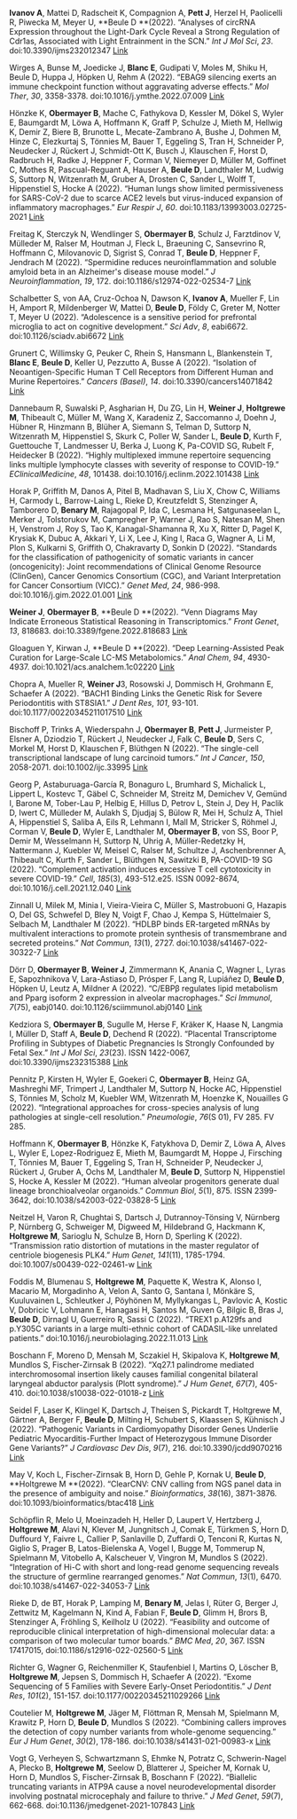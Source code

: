 **Ivanov  A**, Mattei D, Radscheit K, Compagnion A, **Pett  J**, Herzel H, Paolicelli
R, Piwecka M, Meyer U, **Beule  D **(2022). “Analyses of circRNA Expression
throughout the Light-Dark Cycle Reveal a Strong Regulation of Cdr1as,
Associated with Light Entrainment in the SCN.” _Int J Mol Sci_, *23*.
doi:10.3390/ijms232012347  [Link](https://doi.org/10.3390/ijms232012347)

Wirges A, Bunse M, Joedicke J, **Blanc  E**, Gudipati V, Moles M, Shiku H, Beule
D, Huppa J, Höpken U, Rehm A (2022). “EBAG9 silencing exerts an immune
checkpoint function without aggravating adverse effects.” _Mol Ther_, *30*,
3358-3378. doi:10.1016/j.ymthe.2022.07.009
 [Link](https://doi.org/10.1016/j.ymthe.2022.07.009)

Hönzke K, **Obermayer  B**, Mache C, Fathykova D, Kessler M, Dökel S, Wyler E,
Baumgardt M, Löwa A, Hoffmann K, Graff P, Schulze J, Mieth M, Hellwig K,
Demir Z, Biere B, Brunotte L, Mecate-Zambrano A, Bushe J, Dohmen M, Hinze
C, Elezkurtaj S, Tönnies M, Bauer T, Eggeling S, Tran H, Schneider P,
Neudecker J, Rückert J, Schmidt-Ott K, Busch J, Klauschen F, Horst D,
Radbruch H, Radke J, Heppner F, Corman V, Niemeyer D, Müller M, Goffinet C,
Mothes R, Pascual-Reguant A, Hauser A, **Beule  D**, Landthaler M, Ludwig S,
Suttorp N, Witzenrath M, Gruber A, Drosten C, Sander L, Wolff T,
Hippenstiel S, Hocke A (2022). “Human lungs show limited permissiveness for
SARS-CoV-2 due to scarce ACE2 levels but virus-induced expansion of
inflammatory macrophages.” _Eur Respir J_, *60*.
doi:10.1183/13993003.02725-2021
 [Link](https://doi.org/10.1183/13993003.02725-2021)

Freitag K, Sterczyk N, Wendlinger S, **Obermayer  B**, Schulz J, Farztdinov V,
Mülleder M, Ralser M, Houtman J, Fleck L, Braeuning C, Sansevrino R,
Hoffmann C, Milovanovic D, Sigrist S, Conrad T, **Beule  D**, Heppner F,
Jendrach M (2022). “Spermidine reduces neuroinflammation and soluble
amyloid beta in an Alzheimer's disease mouse model.” _J Neuroinflammation_,
*19*, 172. doi:10.1186/s12974-022-02534-7
 [Link](https://doi.org/10.1186/s12974-022-02534-7)

Schalbetter S, von AA, Cruz-Ochoa N, Dawson K, **Ivanov  A**, Mueller F, Lin H,
Amport R, Mildenberger W, Mattei D, **Beule  D**, Földy C, Greter M, Notter T,
Meyer U (2022). “Adolescence is a sensitive period for prefrontal microglia
to act on cognitive development.” _Sci Adv_, *8*, eabi6672.
doi:10.1126/sciadv.abi6672  [Link](https://doi.org/10.1126/sciadv.abi6672)

Grunert C, Willimsky G, Peuker C, Rhein S, Hansmann L, Blankenstein T,
**Blanc  E**, **Beule  D**, Keller U, Pezzutto A, Busse A (2022). “Isolation of
Neoantigen-Specific Human T Cell Receptors from Different Human and Murine
Repertoires.” _Cancers (Basel)_, *14*. doi:10.3390/cancers14071842
 [Link](https://doi.org/10.3390/cancers14071842)

Dannebaum R, Suwalski P, Asgharian H, Du ZG, Lin H, **Weiner  J**, **Holtgrewe  M**,
Thibeault C, Müller M, Wang X, Karadeniz Z, Saccomanno J, Doehn J, Hübner
R, Hinzmann B, Blüher A, Siemann S, Telman D, Suttorp N, Witzenrath M,
Hippenstiel S, Skurk C, Poller W, Sander L, **Beule  D**, Kurth F, Guettouche T,
Landmesser U, Berka J, Luong K, Pa-COVID SG, Rubelt F, Heidecker B (2022).
“Highly multiplexed immune repertoire sequencing links multiple lymphocyte
classes with severity of response to COVID-19.” _EClinicalMedicine_, *48*,
101438. doi:10.1016/j.eclinm.2022.101438
 [Link](https://doi.org/10.1016/j.eclinm.2022.101438)

Horak P, Griffith M, Danos A, Pitel B, Madhavan S, Liu X, Chow C, Williams
H, Carmody L, Barrow-Laing L, Rieke D, Kreutzfeldt S, Stenzinger A,
Tamborero D, **Benary  M**, Rajagopal P, Ida C, Lesmana H, Satgunaseelan L,
Merker J, Tolstorukov M, Campregher P, Warner J, Rao S, Natesan M, Shen H,
Venstrom J, Roy S, Tao K, Kanagal-Shamanna R, Xu X, Ritter D, Pagel K,
Krysiak K, Dubuc A, Akkari Y, Li X, Lee J, King I, Raca G, Wagner A, Li M,
Plon S, Kulkarni S, Griffith O, Chakravarty D, Sonkin D (2022). “Standards
for the classification of pathogenicity of somatic variants in cancer
(oncogenicity): Joint recommendations of Clinical Genome Resource
(ClinGen), Cancer Genomics Consortium (CGC), and Variant Interpretation for
Cancer Consortium (VICC).” _Genet Med_, *24*, 986-998.
doi:10.1016/j.gim.2022.01.001  [Link](https://doi.org/10.1016/j.gim.2022.01.001)

**Weiner  J**, **Obermayer  B**, **Beule  D **(2022). “Venn Diagrams May Indicate
Erroneous Statistical Reasoning in Transcriptomics.” _Front Genet_, *13*,
818683. doi:10.3389/fgene.2022.818683
 [Link](https://doi.org/10.3389/fgene.2022.818683)

Gloaguen Y, Kirwan J, **Beule  D **(2022). “Deep Learning-Assisted Peak Curation
for Large-Scale LC-MS Metabolomics.” _Anal Chem_, *94*, 4930-4937.
doi:10.1021/acs.analchem.1c02220
 [Link](https://doi.org/10.1021/acs.analchem.1c02220)

Chopra A, Mueller R, **Weiner  J**3, Rosowski J, Dommisch H, Grohmann E,
Schaefer A (2022). “BACH1 Binding Links the Genetic Risk for Severe
Periodontitis with ST8SIA1.” _J Dent Res_, *101*, 93-101.
doi:10.1177/00220345211017510  [Link](https://doi.org/10.1177/00220345211017510)

Bischoff P, Trinks A, Wiederspahn J, **Obermayer  B**, **Pett  J**, Jurmeister P,
Elsner A, Dziodzio T, Rückert J, Neudecker J, Falk C, **Beule  D**, Sers C,
Morkel M, Horst D, Klauschen F, Blüthgen N (2022). “The single-cell
transcriptional landscape of lung carcinoid tumors.” _Int J Cancer_, *150*,
2058-2071. doi:10.1002/ijc.33995  [Link](https://doi.org/10.1002/ijc.33995)

Georg P, Astaburuaga-García R, Bonaguro L, Brumhard S, Michalick L, Lippert
L, Kostevc T, Gäbel C, Schneider M, Streitz M, Demichev V, Gemünd I, Barone
M, Tober-Lau P, Helbig E, Hillus D, Petrov L, Stein J, Dey H, Paclik D,
Iwert C, Mülleder M, Aulakh S, Djudjaj S, Bülow R, Mei H, Schulz A, Thiel
A, Hippenstiel S, Saliba A, Eils R, Lehmann I, Mall M, Stricker S, Röhmel
J, Corman V, **Beule  D**, Wyler E, Landthaler M, **Obermayer  B**, von SS, Boor P,
Demir M, Wesselmann H, Suttorp N, Uhrig A, Müller-Redetzky H, Nattermann J,
Kuebler W, Meisel C, Ralser M, Schultze J, Aschenbrenner A, Thibeault C,
Kurth F, Sander L, Blüthgen N, Sawitzki B, PA-COVID-19 SG (2022).
“Complement activation induces excessive T cell cytotoxicity in severe
COVID-19.” _Cell_, *185*(3), 493-512.e25. ISSN 0092-8674,
doi:10.1016/j.cell.2021.12.040
 [Link](https://doi.org/10.1016/j.cell.2021.12.040)

Zinnall U, Milek M, Minia I, Vieira-Vieira C, Müller S, Mastrobuoni G,
Hazapis O, Del GS, Schwefel D, Bley N, Voigt F, Chao J, Kempa S,
Hüttelmaier S, Selbach M, Landthaler M (2022). “HDLBP binds ER-targeted
mRNAs by multivalent interactions to promote protein synthesis of
transmembrane and secreted proteins.” _Nat Commun_, *13*(1), 2727.
doi:10.1038/s41467-022-30322-7
 [Link](https://doi.org/10.1038/s41467-022-30322-7)

Dörr D, **Obermayer  B**, **Weiner  J**, Zimmermann K, Anania C, Wagner L, Lyras E,
Sapozhnikova V, Lara-Astiaso D, Prósper F, Lang R, Lupiáñez D, **Beule  D**,
Höpken U, Leutz A, Mildner A (2022). “C/EBPβ regulates lipid metabolism and
Pparg isoform 2 expression in alveolar macrophages.” _Sci Immunol_,
*7*(75), eabj0140. doi:10.1126/sciimmunol.abj0140
 [Link](https://doi.org/10.1126/sciimmunol.abj0140)

Kedziora S, **Obermayer  B**, Sugulle M, Herse F, Kräker K, Haase N, Langmia I,
Müller D, Staff A, **Beule  D**, Dechend R (2022). “Placental Transcriptome
Profiling in Subtypes of Diabetic Pregnancies Is Strongly Confounded by
Fetal Sex.” _Int J Mol Sci_, *23*(23). ISSN 1422-0067,
doi:10.3390/ijms232315388  [Link](https://doi.org/10.3390/ijms232315388)

Pennitz P, Kirsten H, Wyler E, Goekeri C, **Obermayer  B**, Heinz GA, Mashreghi
MF, Trimpert J, Landthaler M, Suttorp N, Hocke AC, Hippenstiel S, Tönnies
M, Scholz M, Kuebler WM, Witzenrath M, Hoenzke K, Nouailles G (2022).
“Integrational approaches for cross-species analysis of lung pathologies at
single-cell resolution.” _Pneumologie_, *76*(S 01), FV 285. FV 285.

Hoffmann K, **Obermayer  B**, Hönzke K, Fatykhova D, Demir Z, Löwa A, Alves L,
Wyler E, Lopez-Rodriguez E, Mieth M, Baumgardt M, Hoppe J, Firsching T,
Tönnies M, Bauer T, Eggeling S, Tran H, Schneider P, Neudecker J, Rückert
J, Gruber A, Ochs M, Landthaler M, **Beule  D**, Suttorp N, Hippenstiel S, Hocke
A, Kessler M (2022). “Human alveolar progenitors generate dual lineage
bronchioalveolar organoids.” _Commun Biol_, *5*(1), 875. ISSN 2399-3642,
doi:10.1038/s42003-022-03828-5
 [Link](https://doi.org/10.1038/s42003-022-03828-5)

Neitzel H, Varon R, Chughtai S, Dartsch J, Dutrannoy-Tönsing V, Nürnberg P,
Nürnberg G, Schweiger M, Digweed M, Hildebrand G, Hackmann K, **Holtgrewe  M**,
Sarioglu N, Schulze B, Horn D, Sperling K (2022). “Transmission ratio
distortion of mutations in the master regulator of centriole biogenesis
PLK4.” _Hum Genet_, *141*(11), 1785-1794. doi:10.1007/s00439-022-02461-w
 [Link](https://doi.org/10.1007/s00439-022-02461-w)

Foddis M, Blumenau S, **Holtgrewe  M**, Paquette K, Westra K, Alonso I, Macario
M, Morgadinho A, Velon A, Santo G, Santana I, Mönkäre S, Kuuluvainen L,
Schleutker J, Pöyhönen M, Myllykangas L, Pavlovic A, Kostic V, Dobricic V,
Lohmann E, Hanagasi H, Santos M, Guven G, Bilgic B, Bras J, **Beule  D**,
Dirnagl U, Guerreiro R, Sassi C (2022). “TREX1 p.A129fs and p.Y305C
variants in a large multi-ethnic cohort of CADASIL-like unrelated
patients.” doi:10.1016/j.neurobiolaging.2022.11.013
 [Link](https://doi.org/10.1016/j.neurobiolaging.2022.11.013)

Boschann F, Moreno D, Mensah M, Sczakiel H, Skipalova K, **Holtgrewe  M**,
Mundlos S, Fischer-Zirnsak B (2022). “Xq27.1 palindrome mediated
interchromosomal insertion likely causes familial congenital bilateral
laryngeal abductor paralysis (Plott syndrome).” _J Hum Genet_, *67*(7),
405-410. doi:10.1038/s10038-022-01018-z
 [Link](https://doi.org/10.1038/s10038-022-01018-z)

Seidel F, Laser K, Klingel K, Dartsch J, Theisen S, Pickardt T, Holtgrewe
M, Gärtner A, Berger F, **Beule  D**, Milting H, Schubert S, Klaassen S,
Kühnisch J (2022). “Pathogenic Variants in Cardiomyopathy Disorder Genes
Underlie Pediatric Myocarditis-Further Impact of Heterozygous Immune
Disorder Gene Variants?” _J Cardiovasc Dev Dis_, *9*(7), 216.
doi:10.3390/jcdd9070216  [Link](https://doi.org/10.3390/jcdd9070216)

May V, Koch L, Fischer-Zirnsak B, Horn D, Gehle P, Kornak U, **Beule  D**,
**Holtgrewe  M **(2022). “ClearCNV: CNV calling from NGS panel data in the
presence of ambiguity and noise.” _Bioinformatics_, *38*(16), 3871-3876.
doi:10.1093/bioinformatics/btac418
 [Link](https://doi.org/10.1093/bioinformatics/btac418)

Schöpflin R, Melo U, Moeinzadeh H, Heller D, Laupert V, Hertzberg J,
**Holtgrewe  M**, Alavi N, Klever M, Jungnitsch J, Comak E, Türkmen S, Horn D,
Duffourd Y, Faivre L, Callier P, Sanlaville D, Zuffardi O, Tenconi R,
Kurtas N, Giglio S, Prager B, Latos-Bielenska A, Vogel I, Bugge M, Tommerup
N, Spielmann M, Vitobello A, Kalscheuer V, Vingron M, Mundlos S (2022).
“Integration of Hi-C with short and long-read genome sequencing reveals the
structure of germline rearranged genomes.” _Nat Commun_, *13*(1), 6470.
doi:10.1038/s41467-022-34053-7
 [Link](https://doi.org/10.1038/s41467-022-34053-7)

Rieke D, de BT, Horak P, Lamping M, **Benary  M**, Jelas I, Rüter G, Berger J,
Zettwitz M, Kagelmann N, Kind A, Fabian F, **Beule  D**, Glimm H, Brors B,
Stenzinger A, Fröhling S, Keilholz U (2022). “Feasibility and outcome of
reproducible clinical interpretation of high-dimensional molecular data: a
comparison of two molecular tumor boards.” _BMC Med_, *20*, 367. ISSN
17417015, doi:10.1186/s12916-022-02560-5
 [Link](https://doi.org/10.1186/s12916-022-02560-5)

Richter G, Wagner G, Reichenmiller K, Staufenbiel I, Martins O, Löscher B,
**Holtgrewe  M**, Jepsen S, Dommisch H, Schaefer A (2022). “Exome Sequencing of
5 Families with Severe Early-Onset Periodontitis.” _J Dent Res_, *101*(2),
151-157. doi:10.1177/00220345211029266
 [Link](https://doi.org/10.1177/00220345211029266)

Coutelier M, **Holtgrewe  M**, Jäger M, Flöttman R, Mensah M, Spielmann M,
Krawitz P, Horn D, **Beule  D**, Mundlos S (2022). “Combining callers improves
the detection of copy number variants from whole-genome sequencing.” _Eur J
Hum Genet_, *30*(2), 178-186. doi:10.1038/s41431-021-00983-x
 [Link](https://doi.org/10.1038/s41431-021-00983-x)

Vogt G, Verheyen S, Schwartzmann S, Ehmke N, Potratz C, Schwerin-Nagel A,
Plecko B, **Holtgrewe  M**, Seelow D, Blatterer J, Speicher M, Kornak U, Horn D,
Mundlos S, Fischer-Zirnsak B, Boschann F (2022). “Biallelic truncating
variants in ATP9A cause a novel neurodevelopmental disorder involving
postnatal microcephaly and failure to thrive.” _J Med Genet_, *59*(7),
662-668. doi:10.1136/jmedgenet-2021-107843
 [Link](https://doi.org/10.1136/jmedgenet-2021-107843)
